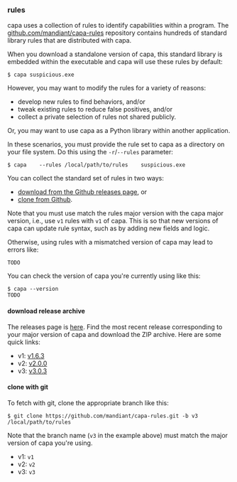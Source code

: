 ### rules


capa uses a collection of rules to identify capabilities within a program.
The [github.com/mandiant/capa-rules](https://github.com/mandiant/capa-rules) repository contains hundreds of standard library rules that are distributed with capa.

When you download a standalone version of capa, this standard library is embedded within the executable and capa will use these rules by default:

```console
$ capa suspicious.exe
```

However, you may want to modify the rules for a variety of reasons:

  - develop new rules to find behaviors, and/or
  - tweak existing rules to reduce false positives, and/or
  - collect a private selection of rules not shared publicly.

Or, you may want to use capa as a Python library within another application.

In these scenarios, you must provide the rule set to capa as a directory on your file system. Do this using the `-r`/`--rules` parameter:

```console
$ capa    --rules /local/path/to/rules    suspicious.exe
```

You can collect the standard set of rules in two ways:

  - [download from the Github releases page](#download-release-archive), or
  - [clone from Github](#clone-with-git).

Note that you must use match the rules major version with the capa major version,
i.e., use `v1` rules with `v1` of capa.
This is so that new versions of capa can update rule syntax, such as by adding new fields and logic.

Otherwise, using rules with a mismatched version of capa may lead to errors like:

```
TODO
```                

You can check the version of capa you're currently using like this:

```console
$ capa --version
TODO
```

#### download release archive

The releases page is [here](https://github.com/mandiant/capa-rules/releases/).
Find the most recent release corresponding to your major version of capa and download the ZIP archive.
Here are some quick links:
  - v1: [v1.6.3](https://github.com/mandiant/capa-rules/releases/tag/v1.6.3)
  - v2: [v2.0.0](https://github.com/mandiant/capa-rules/releases/tag/v2.0.0)
  - v3: [v3.0.3](https://github.com/mandiant/capa-rules/releases/tag/v3.0.3)

#### clone with git

To fetch with git, clone the appropriate branch like this:

```console
$ git clone https://github.com/mandiant/capa-rules.git -b v3 /local/path/to/rules
```

Note that the branch name (`v3` in the example above) must match the major version of capa you're using.

  - v1: `v1`
  - v2: `v2`
  - v3: `v3`


